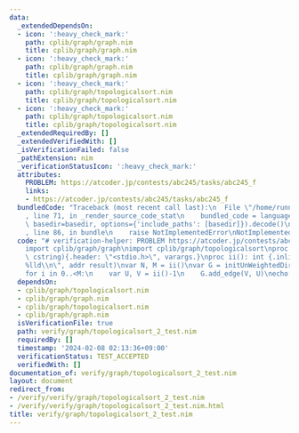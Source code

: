 ```yaml
---
data:
  _extendedDependsOn:
  - icon: ':heavy_check_mark:'
    path: cplib/graph/graph.nim
    title: cplib/graph/graph.nim
  - icon: ':heavy_check_mark:'
    path: cplib/graph/graph.nim
    title: cplib/graph/graph.nim
  - icon: ':heavy_check_mark:'
    path: cplib/graph/topologicalsort.nim
    title: cplib/graph/topologicalsort.nim
  - icon: ':heavy_check_mark:'
    path: cplib/graph/topologicalsort.nim
    title: cplib/graph/topologicalsort.nim
  _extendedRequiredBy: []
  _extendedVerifiedWith: []
  _isVerificationFailed: false
  _pathExtension: nim
  _verificationStatusIcon: ':heavy_check_mark:'
  attributes:
    PROBLEM: https://atcoder.jp/contests/abc245/tasks/abc245_f
    links:
    - https://atcoder.jp/contests/abc245/tasks/abc245_f
  bundledCode: "Traceback (most recent call last):\n  File \"/home/runner/.local/lib/python3.10/site-packages/onlinejudge_verify/documentation/build.py\"\
    , line 71, in _render_source_code_stat\n    bundled_code = language.bundle(stat.path,\
    \ basedir=basedir, options={'include_paths': [basedir]}).decode()\n  File \"/home/runner/.local/lib/python3.10/site-packages/onlinejudge_verify/languages/nim.py\"\
    , line 86, in bundle\n    raise NotImplementedError\nNotImplementedError\n"
  code: "# verification-helper: PROBLEM https://atcoder.jp/contests/abc245/tasks/abc245_f\n\
    import cplib/graph/graph\nimport cplib/graph/topologicalsort\nproc scanf(formatstr:\
    \ cstring){.header: \"<stdio.h>\", varargs.}\nproc ii(): int {.inline.} = scanf(\"\
    %lld\\n\", addr result)\nvar N, M = ii()\nvar G = initUnWeightedDirectedGraph(N)\n\
    for i in 0..<M:\n    var U, V = ii()-1\n    G.add_edge(V, U)\necho N-len(G.topologicalsort())\n"
  dependsOn:
  - cplib/graph/topologicalsort.nim
  - cplib/graph/graph.nim
  - cplib/graph/topologicalsort.nim
  - cplib/graph/graph.nim
  isVerificationFile: true
  path: verify/graph/topologicalsort_2_test.nim
  requiredBy: []
  timestamp: '2024-02-08 02:13:36+09:00'
  verificationStatus: TEST_ACCEPTED
  verifiedWith: []
documentation_of: verify/graph/topologicalsort_2_test.nim
layout: document
redirect_from:
- /verify/verify/graph/topologicalsort_2_test.nim
- /verify/verify/graph/topologicalsort_2_test.nim.html
title: verify/graph/topologicalsort_2_test.nim
---
```

